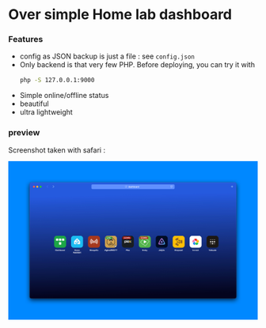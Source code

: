 # Over simple Home lab dashboard

### Features

- config as JSON backup is just a file : see `config.json`
- Only backend is that very few PHP. Before deploying, you can try it with 
    ```sh
    php -S 127.0.0.1:9000
    ```
- Simple online/offline status
- beautiful
- ultra lightweight

### preview

Screenshot taken with safari :

![preview image](preview.jpg)